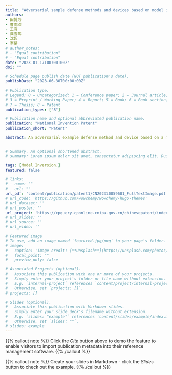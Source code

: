 ```yaml
---
title: "Adversarial sample defense methods and devices based on model inversion methods 基于模型反演方法的对抗样本防御方法和设备"
authors:
- 田博为
- 曹雨欣
- 王骞
- 龚雪鸾
- 沈超
- 李琦
# author_notes:
# - "Equal contribution"
# - "Equal contribution"
date: "2023-01-17T00:00:00Z"
doi: ""

# Schedule page publish date (NOT publication's date).
publishDate: "2023-06-30T00:00:00Z"

# Publication type.
# Legend: 0 = Uncategorized; 1 = Conference paper; 2 = Journal article;
# 3 = Preprint / Working Paper; 4 = Report; 5 = Book; 6 = Book section;
# 7 = Thesis; 8 = Patent
publication_types: ["8"]

# Publication name and optional abbreviated publication name.
publication: "National Invention Patent"
publication_short: "Patent"

abstract: An adversarial example defense method and device based on a model inversion method are disclosed. In order to solve the problem of lacking a low-cost and efficient adversarial example defense method in the field of deep neural network security, a model inversion mechanism based on a StyleGAN generator is proposed to realize an adversarial example defense method. Through the in-depth analysis of the generator StyleGAN, this paper proposes enhanced information training and improved proAdaIN, which is innovativly applied to the feature generation scheme of the adversarial example defense system. By adding noise, feature decoupling, and using conflict semantics to distinguish real samples from adversarial samples, this paper proposes a novel feature generation scheme for the adversarial example defense system. It solves the problems of high cost, low efficiency and poor defense effect in traditional defense schemes.  本发明公开的基于模型反演方法的对抗样本防御方法和设备，为了解决深度神经网络安全领域中缺少低成本、高效的对抗样本防御方法的问题，提出了一种基于StyleGAN生成器的模型反演机制实现对抗样本防御方法。通过对生成器StyleGAN的深入分析，提出强化信息训练和改进的proAdaIN，将其创新性地应用到对抗样本防御系统的特征生成方案中，并通过添加噪声、特征解耦、利用冲突语义区分真实样本和对抗样本，解决了传统防御方案中成本高、效率低、防御效果差等问题。


# Summary. An optional shortened abstract.
# summary: Lorem ipsum dolor sit amet, consectetur adipiscing elit. Duis posuere tellus ac convallis placerat. Proin tincidunt magna sed ex sollicitudin condimentum.

tags: [Model Inversion.]
featured: false

# links:
# - name: ""
#   url: ""
url_pdf: 'content/publication/patent1/CN202310059601_FullTextImage.pdf'
# url_code: 'https://github.com/wowchemy/wowchemy-hugo-themes'
# url_dataset: ''
# url_poster: ''
url_project: 'https://cpquery.cponline.cnipa.gov.cn/chinesepatent/index'
# url_slides: ''
# url_source: ''
# url_video: ''

# Featured image
# To use, add an image named `featured.jpg/png` to your page's folder. 
# image:
#   caption: 'Image credit: [**Unsplash**](https://unsplash.com/photos/jdD8gXaTZsc)'
#   focal_point: ""
#   preview_only: false

# Associated Projects (optional).
#   Associate this publication with one or more of your projects.
#   Simply enter your project's folder or file name without extension.
#   E.g. `internal-project` references `content/project/internal-project/index.md`.
#   Otherwise, set `projects: []`.
# projects: []

# Slides (optional).
#   Associate this publication with Markdown slides.
#   Simply enter your slide deck's filename without extension.
#   E.g. `slides: "example"` references `content/slides/example/index.md`.
#   Otherwise, set `slides: ""`.
# slides: example
---
```


{{% callout note %}}
Click the *Cite* button above to demo the feature to enable visitors to import publication metadata into their reference management software.
{{% /callout %}}

{{% callout note %}}
Create your slides in Markdown - click the *Slides* button to check out the example.
{{% /callout %}}

<!-- Supplementary notes can be added here, including [code, math, and images](https://wowchemy.com/docs/writing-markdown-latex/). -->
